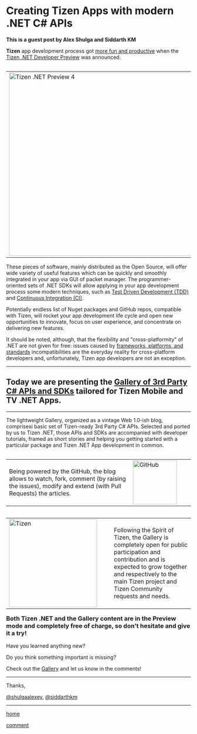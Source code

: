 Creating Tizen Apps with modern .NET C# APIs
============================================


**This is a guest post by Alex Shulga and Siddarth KM**


**Tizen** app development process got [more fun and productive](https://www.tizenexperts.com/2016/11/dev-c-getting-started-with-visual-studio-tools-tizen-preview/) when the
[Tizen .NET Developer Preview](https://developer.tizen.org/development/tizen-.net-preview/introduction) was announced.


<table style="width:100%" align="left" border="0" cellpadding="0" cellspacing="0">
	<tr>
		<td style="width:530px"><a href="https://developer.tizen.org/development/tizen-.net-preview/introduction"><img src="https://developer.tizen.org/sites/default/files/images/tizen_dotnet_preview4_1089x318.png" alt="Tizen .NET Preview 4"  width="500" /></a></td>
		<td>Now, additionally to C and Java Script APIs, you can use C# and Xamarin APIs, which allows you to create cross-platform apps targeting smartphones, TVs, and wearables running different operating systems.</td>
	</tr>
</table>

These pieces of software, mainly distributed as the Open Source, will offer wide variety of useful features which can be quickly and smoothly integrated in your app via GUI of packet manager.
The programmer-oriented sets of .NET SDKs will allow applying in your app development process some modern techniques, such as 
[Test Driven Development (TDD)](https://shulgaalexey.github.io/gallery-dotnet-sdk-tizen/TDDWithNUnitXamarin.html) and
[Continuous Integration (CI)](https://shulgaalexey.github.io/gallery-dotnet-sdk-tizen/IBMWatsonConversation.html).


Potentially endless list of Nuget packages and GitHub repos, compatible with Tizen, will rocket your app development life cycle and open new opportunities to innovate,
focus on user experience, and concentrate on delivering new features.


It should be noted, although, that the flexibility and "cross-platformity" of .NET are not given for free:
issues caused by [frameworks, platforms, and standards](https://github.com/dotnet/standard/blob/master/docs/versions.md) incompatibilities are the everyday reality for cross-platform developers and,
unfortunately, Tizen app developers are not an exception.


----------------


## Today we are presenting the [Gallery of 3rd Party C# APIs and SDKs](https://shulgaalexey.github.io/gallery-dotnet-sdk-tizen/) tailored for Tizen Mobile and TV .NET Apps.


----------------


The lightweight Gallery, organized as a vintage Web 1.0-ish blog, comprisesi basic set of Tizen-ready 3rd Party C# APIs. Selected and ported by us to Tizen .NET, those APIs and SDKs are accompanied with developer tutorials, framed as short stories and helping you getting started with a particular package and Tizen .NET App development in common.


<table style="width:100%" align="left" border="0" cellpadding="0" cellspacing="0">
	<tr>
		<td>
		<p>
			Being powered by the GitHub, the blog allows to watch, fork, comment (by raising the issues), modify and extend (with Pull Requests) the articles.
		</p>
		</td>
		<td style="width:150px"><a href="https://github.com/shulgaalexey/gallery-dotnet-sdk-tizen"><img alt="GitHub" src="https://assets-cdn.github.com/images/modules/logos_page/Octocat.png" width="120" /></a>
	</tr>
</table>


<table style="width:100%" align="left" border="0" cellpadding="0" cellspacing="0">
	<tr>
		<td style="width:270px"><a href="https://www.tizen.org/">
			<img alt="Tizen" src="https://www.tizen.org/sites/default/files/admins/tizen-branding-logo-on-light.png" width="240" /></a>
		</td>
		<td>
			Following the Spirit of Tizen, the Gallery is completely open for public participation and contribution and is expected to grow together and respectively to the main Tizen project and Tizen Community requests and needs.
		</td>
	</tr>
</table>


### Both Tizen .NET and the Gallery content are in the Preview mode and completely free of charge, so don't hesitate and give it a try!
	


Have you learned anything new?

Do you think something important is missing?

Check out the [Gallery](https://shulgaalexey.github.io/gallery-dotnet-sdk-tizen/) and let us know in the comments!



----------------

Thanks,

[@shulgaalexey](https://github.com/shulgaalexey), [@siddarthkm](https://github.com/siddarthkm)


---------------------


[home](https://shulgaalexey.github.io/gallery-dotnet-sdk-tizen/)

[comment](https://github.com/shulgaalexey/gallery-dotnet-sdk-tizen/issues/new)
